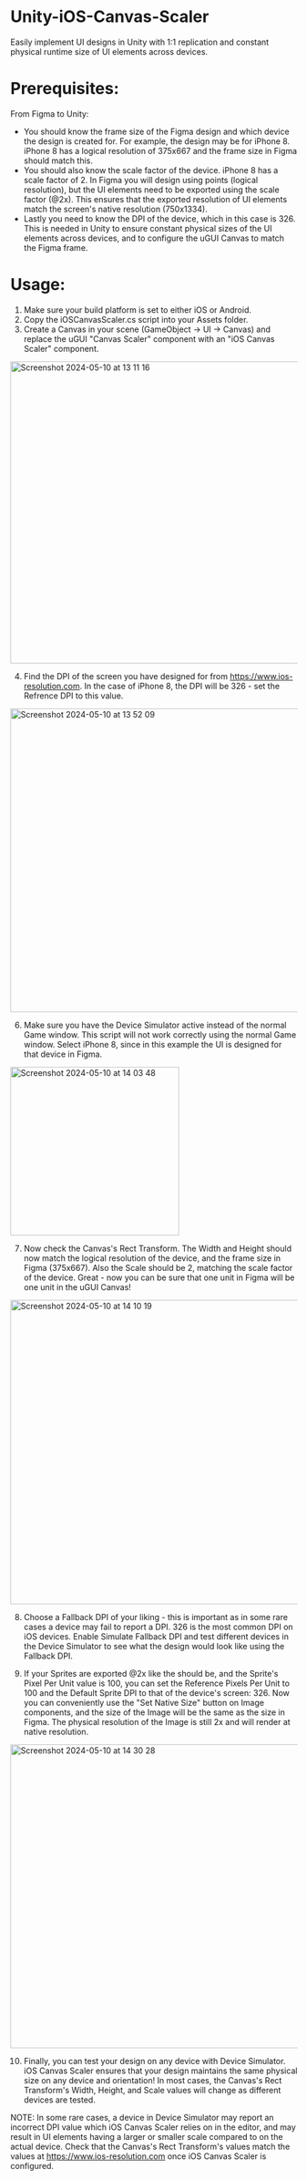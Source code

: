 # Unity-iOS-Canvas-Scaler
Easily implement UI designs in Unity with 1:1 replication and constant physical runtime size of UI elements across devices.


# Prerequisites:
From Figma to Unity:
* You should know the frame size of the Figma design and which device the design is created for. For example, the design may be for iPhone 8. iPhone 8 has a logical resolution of 375x667 and the frame size in Figma should match this.
* You should also know the scale factor of the device. iPhone 8 has a scale factor of 2. In Figma you will design using points (logical resolution), but the UI elements need to be exported using the scale factor (@2x). This ensures that the exported resolution of UI elements match the screen's native resolution (750x1334).
* Lastly you need to know the DPI of the device, which in this case is 326. This is needed in Unity to ensure constant physical sizes of the UI elements across devices, and to configure the uGUI Canvas to match the Figma frame.

# Usage:
1. Make sure your build platform is set to either iOS or Android.
2. Copy the iOSCanvasScaler.cs script into your Assets folder.
3. Create a Canvas in your scene (GameObject -> UI -> Canvas) and replace the uGUI "Canvas Scaler" component with an "iOS Canvas Scaler" component.
<img width="530" alt="Screenshot 2024-05-10 at 13 11 16" src="https://github.com/joensaar/Unity-iOS-Canvas-Scaler/assets/43815747/451c0dc6-3696-41ed-b914-e1298cca03f2">

4. Find the DPI of the screen you have designed for from https://www.ios-resolution.com. In the case of iPhone 8, the DPI will be 326 - set the Refrence DPI to this value.
<img width="533" alt="Screenshot 2024-05-10 at 13 52 09" src="https://github.com/joensaar/Unity-iOS-Canvas-Scaler/assets/43815747/a4513dbe-946b-4cc0-b563-05d1f4fe8e71">

6. Make sure you have the Device Simulator active instead of the normal Game window. This script will not work correctly using the normal Game window. Select iPhone 8, since in this example the UI is designed for that device in Figma.
<img width="296" alt="Screenshot 2024-05-10 at 14 03 48" src="https://github.com/joensaar/Unity-iOS-Canvas-Scaler/assets/43815747/f4c52343-58bd-4234-82d4-3d1f87fee8ff">

7. Now check the Canvas's Rect Transform. The Width and Height should now match the logical resolution of the device, and the frame size in Figma (375x667). Also the Scale should be 2, matching the scale factor of the device. Great - now you can be sure that one unit in Figma will be one unit in the uGUI Canvas!
<img width="534" alt="Screenshot 2024-05-10 at 14 10 19" src="https://github.com/joensaar/Unity-iOS-Canvas-Scaler/assets/43815747/d8eb9bd4-51d7-4567-9f31-efade7d17983">

8. Choose a Fallback DPI of your liking - this is important as in some rare cases a device may fail to report a DPI. 326 is the most common DPI on iOS devices. Enable Simulate Fallback DPI and test different devices in the Device Simulator to see what the design would look like using the Fallback DPI.

9. If your Sprites are exported @2x like the should be, and the Sprite's Pixel Per Unit value is 100, you can set the Reference Pixels Per Unit to 100 and the Default Sprite DPI to that of the device's screen: 326. Now you can conveniently use the "Set Native Size" button on Image components, and the size of the Image will be the same as the size in Figma. The physical resolution of the Image is still 2x and will render at native resolution.
<img width="533" alt="Screenshot 2024-05-10 at 14 30 28" src="https://github.com/joensaar/Unity-iOS-Canvas-Scaler/assets/43815747/37ddcf3c-72e8-4c71-91f8-99650769e28e">

10. Finally, you can test your design on any device with Device Simulator. iOS Canvas Scaler ensures that your design maintains the same physical size on any device and orientation! In most cases, the Canvas's Rect Transform's Width, Height, and Scale values will change as different devices are tested.
    
NOTE: In some rare cases, a device in Device Simulator may report an incorrect DPI value which iOS Canvas Scaler relies on in the editor, and may result in UI elements having a larger or smaller scale compared to on the actual device. Check that the Canvas's Rect Transform's values match the values at https://www.ios-resolution.com once iOS Canvas Scaler is configured.
